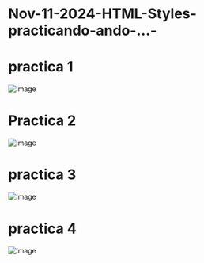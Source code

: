 # Nov-11-2024-HTML-Styles-practicando-ando-...-
# practica 1
![image](https://github.com/user-attachments/assets/6d90c2ba-fa21-4001-8611-a9e1c36e0a93)
# Practica 2
![image](https://github.com/user-attachments/assets/e698ac06-9b0b-43a1-a497-cedb1b02f172)
# practica 3
![image](https://github.com/user-attachments/assets/de1c6776-8f5b-4c41-9b62-0465b4b2501b)
# practica 4
![image](https://github.com/user-attachments/assets/f5351c84-aaab-47f0-9057-f97237568e54)
